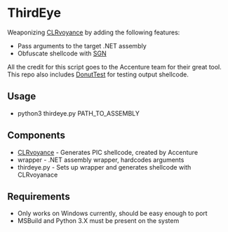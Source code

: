 # ThirdEye
Weaponizing [CLRvoyance](https://github.com/Accenture/CLRvoyance) by adding the following features:
* Pass arguments to the target .NET assembly
* Obfuscate shellcode with [SGN](https://github.com/EgeBalci/sgn)

All the credit for this script goes to the Accenture team for their great tool. This repo also includes [DonutTest](https://github.com/TheWover/donut/tree/master/DonutTest) for testing output shellcode.

## Usage
* python3 thirdeye.py PATH_TO_ASSEMBLY

## Components
* [CLRvoyance](https://github.com/Accenture/CLRvoyance) - Generates PIC shellcode, created by Accenture
* wrapper - .NET assembly wrapper, hardcodes arguments
* thirdeye.py - Sets up wrapper and generates shellcode with CLRvoyanace

## Requirements
* Only works on Windows currently, should be easy enough to port
* MSBuild and Python 3.X must be present on the system
